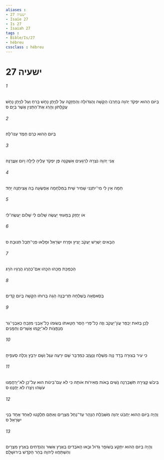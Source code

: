 ```yaml
---
aliases : 
- ישעיה 27
- Isaïe 27
- Is 27
- Isaiah 27
tags : 
- Bible/Is/27
- hébreu
cssclass : hébreu
---
```


# ישעיה 27

###### 1
בַּיֹּום הַהוּא יִפְקֹד יְהוָה בְּחַרְבֹו הַקָּשָׁה וְהַגְּדֹולָה וְהַחֲזָקָה עַל לִוְיָתָן נָחָשׁ בָּרִחַ וְעַל לִוְיָתָן נָחָשׁ עֲקַלָּתֹון וְהָרַג אֶת־הַתַּנִּין אֲשֶׁר בַּיָּם׃ ס
###### 2
בַּיֹּום הַהוּא כֶּרֶם חֶמֶד עַנּוּ־לָהּ׃
###### 3
אֲנִי יְהוָה נֹצְרָהּ לִרְגָעִים אַשְׁקֶנָּה פֶּן יִפְקֹד עָלֶיהָ לַיְלָה וָיֹום אֶצֳּרֶנָּה׃
###### 4
חֵמָה אֵין לִי מִי־יִתְּנֵנִי שָׁמִיר שַׁיִת בַּמִּלְחָמָה אֶפְשְׂעָה בָהּ אֲצִיתֶנָּה יָּחַד׃
###### 5
אֹו יַחֲזֵק בְּמָעוּזִּי יַעֲשֶׂה שָׁלֹום לִי שָׁלֹום יַעֲשֶׂה־לִּי׃
###### 6
הַבָּאִים יַשְׁרֵשׁ יַעֲקֹב יָצִיץ וּפָרַח יִשְׂרָאֵל וּמָלְאוּ פְנֵי־תֵבֵל תְּנוּבָה׃ ס
###### 7
הַכְּמַכַּת מַכֵּהוּ הִכָּהוּ אִם־כְּהֶרֶג הֲרֻגָיו הֹרָג׃
###### 8
בְּסַאסְּאָה בְּשַׁלְחָהּ תְּרִיבֶנָּה הָגָה בְּרוּחֹו הַקָּשָׁה בְּיֹום קָדִים׃
###### 9
לָכֵן בְּזֹאת יְכֻפַּר עֲוֹן־יַעֲקֹב וְזֶה כָּל־פְּרִי הָסִר חַטָּאתֹו בְּשׂוּמֹו כָּל־אַבְנֵי מִזְבֵּחַ כְּאַבְנֵי־גִר מְנֻפָּצֹות לֹא־יָקֻמוּ אֲשֵׁרִים וְחַמָּנִים׃
###### 10
כִּי עִיר בְּצוּרָה בָּדָד נָוֶה מְשֻׁלָּח וְנֶעֱזָב כַּמִּדְבָּר שָׁם יִרְעֶה עֵגֶל וְשָׁם יִרְבָּץ וְכִלָּה סְעִפֶיהָ׃
###### 11
בִּיבֹשׁ קְצִירָהּ תִּשָּׁבַרְנָה נָשִׁים בָּאֹות מְאִירֹות אֹותָהּ כִּי לֹא עַם־בִּינֹות הוּא עַל־כֵּן לֹא־יְרַחֲמֶנּוּ עֹשֵׂהוּ וְיֹצְרֹו לֹא יְחֻנֶּנּוּ׃ ס
###### 12
וְהָיָה בַּיֹּום הַהוּא יַחְבֹּט יְהוָה מִשִּׁבֹּלֶת הַנָּהָר עַד־נַחַל מִצְרָיִם וְאַתֶּם תְּלֻקְּטוּ לְאַחַד אֶחָד בְּנֵי יִשְׂרָאֵל׃ ס
###### 13
וְהָיָה בַּיֹּום הַהוּא יִתָּקַע בְּשֹׁופָר גָּדֹול וּבָאוּ הָאֹבְדִים בְּאֶרֶץ אַשּׁוּר וְהַנִּדָּחִים בְּאֶרֶץ מִצְרָיִם וְהִשְׁתַּחֲווּ לַיהוָה בְּהַר הַקֹּדֶשׁ בִּירוּשָׁלִָם׃
